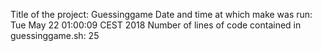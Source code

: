 Title of the project: Guessinggame
Date and time at which make was run:
Tue May 22 01:00:09 CEST 2018
Number of lines of code contained in guessinggame.sh:
      25
